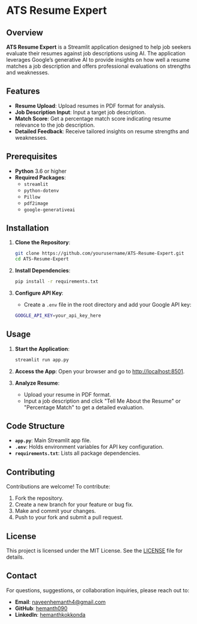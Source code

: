 
# ATS Resume Expert

## Overview

**ATS Resume Expert** is a Streamlit application designed to help job seekers evaluate their resumes against job descriptions using AI. 
The application leverages Google’s generative AI to provide insights on how well a resume matches a job description and offers professional evaluations on strengths and weaknesses.

## Features

- **Resume Upload**: Upload resumes in PDF format for analysis.
- **Job Description Input**: Input a target job description.
- **Match Score**: Get a percentage match score indicating resume relevance to the job description.
- **Detailed Feedback**: Receive tailored insights on resume strengths and weaknesses.

## Prerequisites

- **Python** 3.6 or higher
- **Required Packages**:
  - `streamlit`
  - `python-dotenv`
  - `Pillow`
  - `pdf2image`
  - `google-generativeai`

## Installation

1. **Clone the Repository**:
   ```bash
   git clone https://github.com/yourusername/ATS-Resume-Expert.git
   cd ATS-Resume-Expert
   ```

2. **Install Dependencies**:
   ```bash
   pip install -r requirements.txt
   ```

3. **Configure API Key**:
   - Create a `.env` file in the root directory and add your Google API key:
   ```bash
   GOOGLE_API_KEY=your_api_key_here
   ```

## Usage

1. **Start the Application**:
   ```bash
   streamlit run app.py
   ```

2. **Access the App**: Open your browser and go to [http://localhost:8501](http://localhost:8501).

3. **Analyze Resume**:
   - Upload your resume in PDF format.
   - Input a job description and click "Tell Me About the Resume" or "Percentage Match" to get a detailed evaluation.

## Code Structure

- **`app.py`**: Main Streamlit app file.
- **`.env`**: Holds environment variables for API key configuration.
- **`requirements.txt`**: Lists all package dependencies.

## Contributing

Contributions are welcome! To contribute:

1. Fork the repository.
2. Create a new branch for your feature or bug fix.
3. Make and commit your changes.
4. Push to your fork and submit a pull request.

## License

This project is licensed under the MIT License. See the [LICENSE](LICENSE) file for details.

## Contact

For questions, suggestions, or collaboration inquiries, please reach out to:

- **Email**: naveenhemanth4@gmail.com
- **GitHub**: [hemanth090](https://github.com/hemanth090)
- **LinkedIn**: [hemanthkokkonda](https://www.linkedin.com/in/hemanthkokkonda/)

